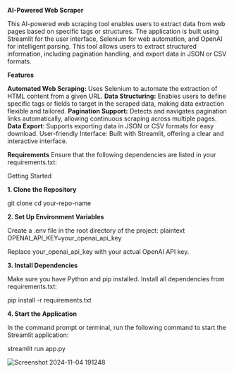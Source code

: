 **AI-Powered Web Scraper**

This AI-powered web scraping tool enables users to extract data from web pages based on specific tags or structures. The application is built using Streamlit for the user interface, Selenium for web automation, and OpenAI for intelligent parsing. This tool allows users to extract structured information, including pagination handling, and export data in JSON or CSV formats.

**Features**

**Automated Web Scraping:** Uses Selenium to automate the extraction of HTML content from a given URL.
**Data Structuring:** Enables users to define specific tags or fields to target in the scraped data, making data extraction flexible and tailored.
**Pagination Support:** Detects and navigates pagination links automatically, allowing continuous scraping across multiple pages.
**Data Export**: Supports exporting data in JSON or CSV formats for easy download.
User-friendly Interface: Built with Streamlit, offering a clear and interactive interface.

**Requirements**
Ensure that the following dependencies are listed in your requirements.txt:

Getting Started

**1. Clone the Repository**

git clone 
cd your-repo-name

**2. Set Up Environment Variables**

Create a .env file in the root directory of the project:
plaintext
OPENAI_API_KEY=your_openai_api_key

Replace your_openai_api_key with your actual OpenAI API key.

**3. Install Dependencies**

Make sure you have Python and pip installed. Install all dependencies from requirements.txt:

pip install -r requirements.txt

**4. Start the Application**

In the command prompt or terminal, run the following command to start the Streamlit application:

streamlit run app.py

![Screenshot 2024-11-04 191248](https://github.com/user-attachments/assets/fdb8636d-3767-4b2d-97f5-0a2e8a300a3b)


